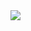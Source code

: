 <img src="https://www.canva.com/design/DAF7Oc653ik/view">

<!--
**DUrizarSis/DUrizarSis** is a ✨ _special_ ✨ repository because its `README.md` (this file) appears on your GitHub profile.

## About me

- 🔭 Fullstack Developer
- 🌱 I’m currently learning ...
- 👯 I’m looking to collaborate on ...
- 🤔 I’m looking for help with ...
- 💬 Ask me about ...
- 📫 How to reach me: ...
- 😄 Pronouns: ...
- ⚡ Fun fact: ...
-->
